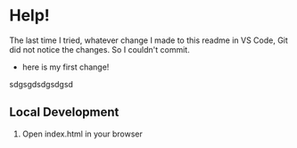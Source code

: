 # Help!

The last time I tried, whatever change I made to this readme in VS Code, Git did not notice the changes. So I couldn't commit.

- here is my first change!

sdgsgdsdgsdgsd

## Local Development

1. Open index.html in your browser
